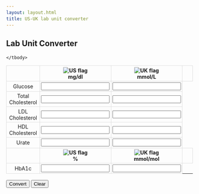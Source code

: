 ```yaml
---
layout: layout.html
title: US-UK lab unit converter
---
```


<h2>Lab Unit Converter</h2>

<form id="unit-converter">
  <table>
    <thead>
      <tr>
        <th></th>
            <th>
                <img src="https://flagcdn.com/us.svg" alt="US flag" width="24"><br>mg/dl
            </th>
            <th>
                <img src="https://flagcdn.com/gb.svg" alt="UK flag" width="24"><br>mmol/L
            </th>
        <th></th>
      </tr>
    </thead>
    <tbody>
      <tr>
        <td>Glucose</td>
        <td><input type="number" step="any" id="glucose-us"></td>
        <td><input type="number" step="any" id="glucose-uk"></td>
      </tr>
      <tr>
        <td>Total Cholesterol</td>
        <td><input type="number" step="any" id="chol-total-us"></td>
        <td><input type="number" step="any" id="chol-total-uk"></td>
      </tr>
      <tr>
        <td>LDL Cholesterol</td>
        <td><input type="number" step="any" id="ldl-us"></td>
        <td><input type="number" step="any" id="ldl-uk"></td>
      </tr>
      <tr>
        <td>HDL Cholesterol</td>
        <td><input type="number" step="any" id="hdl-us"></td>
        <td><input type="number" step="any" id="hdl-uk"></td>
      </tr>
      <tr>
        <td>Urate</td>
        <td><input type="number" step="any" id="urate-us"></td>
        <td><input type="number" step="any" id="urate-uk"></td>
      </tr>

  <!-- HbA1c heading -->
  <tr>
    <th></th>
    <th><img src="https://flagcdn.com/us.svg" alt="US flag" width="24"><br>%</th>
    <th><img src="https://flagcdn.com/gb.svg" alt="UK flag" width="24"><br>mmol/mol</th>
    <th></th>
  </tr>
  <!-- HbA1c row -->
  <tr>
    <td>HbA1c</td>
    <td><input type="number" step="any" id="hba1c-us"></td>
    <td><input type="number" step="any" id="hba1c-uk"></td>
  </tr>

    </tbody>

  </table>

  <br>
  <button type="submit">Convert</button>
  <button type="button" id="clear-btn">Clear</button>
</form>

<style>
  table {  margin: 0 auto; border-collapse: collapse; width: 100%; max-width: 600px;  table-layout: fixed; }
  th, td { padding: 0.2rem; border: 1px solid #ddd; width: 25%; text-align: center;}
</style>

<!-- lab converter info (initially hidden) -->
<div id="converter-info" style="display: none; text-align: center; margin-top: 2rem;">

<hr>

### Americans Use Different Lab Units

The US prefers to measure things in milligrams per deciliter (mg/dL) - how heavy stuff floating in the blood is.

Meanwhile, the UK and most of the rest of the world use millimoles per liter (mmol/L) - how many molecules of stuff are in it.

And then there’s HbA1c. In the US, this is expressed as a percentage (of glycated hemoglobin), while in the UK it’s measured in millimoles per mole.

If you’ve ever looked at a lab report from across the Atlantic and thought “That number looks way off”, this converter can help you bridge The Pond.

<img src="/assets/images/USUKbridge.png" alt="cartoon">

</div>

<script>
document.getElementById('unit-converter').addEventListener('submit', function (e) {
  e.preventDefault();

  // Conversion factors
  const mgdl_to_mmolL_glucose = 0.0555;
  const mmolL_to_mgdl_glucose = 18.018;
  const hba1c_dcct_to_ifcc = x => (x - 2.15) * 10.929;
  const hba1c_ifcc_to_dcct = x => x / 10.929 + 2.15;
  const chol_conv = 0.0259;
  const chol_rev = 38.67;

  // Generic converter that handles individual row
function convertRow(usId, ukId, toUk, toUs, precisionUs = 0, precisionUk = 1) {
  const usEl = document.getElementById(usId);
  const ukEl = document.getElementById(ukId);
  const usVal = parseFloat(usEl.value);
  const ukVal = parseFloat(ukEl.value);

  if (!isNaN(usVal) && isNaN(ukVal)) {
    ukEl.value = toUk(usVal).toFixed(precisionUk);
    usEl.disabled = true;
    ukEl.disabled = true;
  } else if (!isNaN(ukVal) && isNaN(usVal)) {
    usEl.value = toUs(ukVal).toFixed(precisionUs);
    usEl.disabled = true;
    ukEl.disabled = true;
  }
  document.getElementById('converter-info').style.display = 'block';
}

  // Apply converter to each row
 // Glucose: US = 0 dp, UK = 1 dp
convertRow('glucose-us', 'glucose-uk',
  v => v * 0.0555,
  v => v * 18.018,
  0, 1);

// HbA1c: US = 1 dp, UK = 0 dp 
convertRow('hba1c-us', 'hba1c-uk',
  x => (x - 2.15) * 10.929,
  x => x / 10.929 + 2.15,
  1, 0);

// Total Cholesterol: US = 0 dp, UK = 1 dp
convertRow('chol-total-us', 'chol-total-uk',
  v => v * 0.0259,
  v => v * 38.67,
  0, 1);

// LDL: US = 0 dp, UK = 1 dp
convertRow('ldl-us', 'ldl-uk',
  v => v * 0.0259,
  v => v * 38.67,
  0, 1);

// HDL: US = 0 dp, UK = 1 dp
convertRow('hdl-us', 'hdl-uk',
  v => v * 0.0259,
  v => v * 38.67,
  0, 1);

// Urate: US = 0 dp, UK = 1 dp
convertRow('urate-us', 'urate-uk',
  v => v * 0.05948,
  v => v * 16.812,
  1, 2);
});


function setupMutualDisabling(id1, id2) {
  const el1 = document.getElementById(id1);
  const el2 = document.getElementById(id2);

  el1.addEventListener('input', () => {
    if (el1.value !== '') {
      el2.disabled = true;
    } else {
      el2.disabled = false;
    }
  });

  el2.addEventListener('input', () => {
    if (el2.value !== '') {
      el1.disabled = true;
    } else {
      el1.disabled = false;
    }
  });
}


// Set up mutual disabling for each pair
setupMutualDisabling('glucose-us', 'glucose-uk');
setupMutualDisabling('chol-total-us', 'chol-total-uk');
setupMutualDisabling('ldl-us', 'ldl-uk');
setupMutualDisabling('hdl-us', 'hdl-uk');
setupMutualDisabling('urate-us', 'urate-uk');
setupMutualDisabling('hba1c-us', 'hba1c-uk');


document.getElementById('clear-btn').addEventListener('click', function () {
  const inputs = document.querySelectorAll('#unit-converter input');
  inputs.forEach(input => {
    input.value = '';
    input.disabled = false;
  });
  document.getElementById('converter-info').style.display = 'none';
});

</script>

